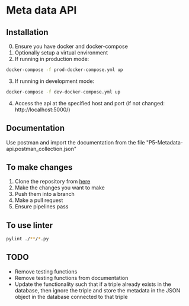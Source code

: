 # Meta data API 

## Installation
0. Ensure you have docker and docker-compose
1. Optionally setup a virtual environment
2. If running in production mode: 
```bash
docker-compose -f prod-docker-compose.yml up
```
3. If running in development mode:
```bash
docker-compose -f dev-docker-compose.yml up
```
4. Access the api at the specified host and port (if not changed: http://localhost:5000/)

## Documentation
Use postman and import the documentation from the file "P5-Metadata-api.postman_collection.json"

## To make changes 
1) Clone the repository from [here](https://github.com/Knox-AAU/Metadata-api)
2) Make the changes you want to make
3) Push them into a branch
4) Make a pull request
5) Ensure pipelines pass

## To use linter
```bash
pylint ./**/*.py
```

## TODO
- Remove testing functions
- Remove testing functions from documentation
- Update the functionality such that if a triple already exists in the database, then ignore the triple and store the metadata in the JSON object in the database connected to that triple
